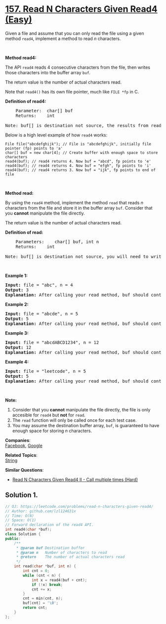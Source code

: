 # [157. Read N Characters Given Read4 (Easy)](https://leetcode.com/problems/read-n-characters-given-read4/)

<p>Given a file and assume that you can only read the file using a given method&nbsp;<code>read4</code>, implement a method to read <em>n</em> characters.</p>

<p>&nbsp;</p>

<p><b>Method read4: </b></p>

<p>The API&nbsp;<code>read4</code> reads 4 consecutive characters from the file, then writes those characters into the buffer array <code>buf</code>.</p>

<p>The return value is the number of actual characters read.</p>

<p>Note that&nbsp;<code>read4()</code> has its own file pointer, much like <code>FILE *fp</code> in C.</p>

<p><b>Definition of read4:</b></p>

<pre>    Parameter:  char[] buf
    Returns:    int

Note: buf[] is destination not source, the results from read4 will be copied to buf[]
</pre>

<p>Below is a high level example of how <code>read4</code> works:</p>

<pre><code>File file("abcdefghijk"); // File is "abcdefghijk", initially file pointer (fp) points to 'a'
char[] buf = new char[4]; // Create buffer with enough space to store characters
read4(buf); // read4 returns 4. Now buf = "abcd", fp points to 'e'
read4(buf); // read4 returns 4. Now buf = "efgh", fp points to 'i'
read4(buf); // read4 returns 3. Now buf = "ijk", fp points to end of file</code>
</pre>

<p>&nbsp;</p>

<p><strong>Method read:</strong></p>

<p>By using the <code>read4</code> method, implement the method&nbsp;<code>read</code> that reads <i>n</i> characters from the file and store it in the&nbsp;buffer array&nbsp;<code>buf</code>. Consider that you <strong>cannot</strong> manipulate the file directly.</p>

<p>The return value is the number of actual characters read.</p>

<p><b>Definition of read: </b></p>

<pre>    Parameters:	char[] buf, int n
    Returns:	int

Note: buf[] is destination not source, you will need to write the results to buf[]
</pre>

<p>&nbsp;</p>

<p><strong>Example 1:</strong></p>

<pre><strong>Input: </strong>file = "abc", n = 4
<strong>Output: </strong>3
<strong>Explanation:</strong>&nbsp;After calling your read method, buf should contain "abc". We read a total of 3 characters from the file, so return 3. Note that "abc" is the file's content, not buf. buf is the destination buffer that you will have to write the results to.
</pre>

<p><strong>Example 2:</strong></p>

<pre><strong>Input: </strong>file = "abcde", n = 5
<strong>Output: </strong>5
<strong>Explanation: </strong>After calling your read method, buf should contain "abcde". We read a total of 5 characters from the file, so return 5.
</pre>

<p><strong>Example 3:</strong></p>

<pre><strong>Input: </strong>file = "abcdABCD1234", n = 12
<strong>Output: </strong>12
<strong>Explanation: </strong>After calling your read method, buf should contain "abcdABCD1234". We read a total of 12 characters from the file, so return 12.
</pre>

<p><strong>Example 4:</strong></p>

<pre><strong>Input: </strong>file = "leetcode", n = 5
<strong>Output: </strong>5
<strong>Explanation: </strong>After calling your read method, buf should contain "leetc". We read a total of 5 characters from the file, so return 5.
</pre>

<p>&nbsp;</p>

<p><strong>Note:</strong></p>

<ol>
	<li>Consider that you <strong>cannot</strong> manipulate the file directly, the file is only accesible for <code>read4</code> but&nbsp;<strong>not</strong> for <code>read</code>.</li>
	<li>The <code>read</code> function will only be called once for each test case.</li>
	<li>You may assume the destination buffer array,&nbsp;<code>buf</code>,&nbsp;is guaranteed to have enough&nbsp;space for storing&nbsp;<em>n</em>&nbsp;characters.</li>
</ol>


**Companies**:  
[Facebook](https://leetcode.com/company/facebook), [Google](https://leetcode.com/company/google)

**Related Topics**:  
[String](https://leetcode.com/tag/string/)

**Similar Questions**:
* [Read N Characters Given Read4 II - Call multiple times (Hard)](https://leetcode.com/problems/read-n-characters-given-read4-ii-call-multiple-times/)

## Solution 1.

```cpp
// OJ: https://leetcode.com/problems/read-n-characters-given-read4/
// Author: github.com/lzl124631x
// Time: O(N)
// Space: O(1)
// Forward declaration of the read4 API.
int read4(char *buf);
class Solution {
public:
    /**
     * @param buf Destination buffer
     * @param n   Number of characters to read
     * @return    The number of actual characters read
     */
    int read(char *buf, int n) {
        int cnt = 0;
        while (cnt < n) {
            int x = read4(buf + cnt);
            if (!x) break;
            cnt += x;
        }
        cnt = min(cnt, n);
        buf[cnt] = '\0';
        return cnt;
    }
};
```